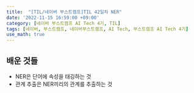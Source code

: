 ```yaml
---
title:  "[TIL/네이버 부스트캠프]TIL 42일차 NER"
date: '2022-11-15 16:59:00 +09:00'
category: [네이버 부스트캠프 AI Tech 4기, TIL]
tags: [네이버, 부스트캠프, 네이버부스트캠프, AI Tech, 부스트캠프 AI Tech 4기]
use_math: true
---
```

## 배운 것들
- NER은 단어에 속성을 태깅하는 것
- 관계 추출은 NER끼리의 관계를 추출하는 것